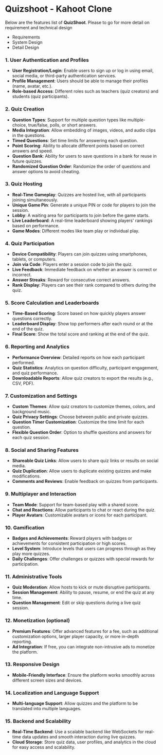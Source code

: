 # Quizshoot - Kahoot Clone

Below are the features list of **QuizShoot**. Please to go for more detail on requirement and technical design
- Requirements
- System Design
- Detail Design

### 1. **User Authentication and Profiles**

-   **User Registration/Login**: Enable users to sign up or log in using email, social media, or third-party authentication services.
-   **Profile Management**: Users should be able to manage their profiles (name, avatar, etc.).
-   **Role-based Access**: Different roles such as teachers (quiz creators) and students (quiz participants).

### 2. **Quiz Creation**

-   **Question Types**: Support for multiple question types like multiple-choice, true/false, polls, or short answers.
-   **Media Integration**: Allow embedding of images, videos, and audio clips in the questions.
-   **Timed Questions**: Set time limits for answering each question.
-   **Point Scoring**: Ability to allocate different points based on correct answers and speed.
-   **Question Bank**: Ability for users to save questions in a bank for reuse in future quizzes.
-   **Randomized Question Order**: Randomize the order of questions and answer options to avoid cheating.

### 3. **Quiz Hosting**

-   **Real-Time Gameplay**: Quizzes are hosted live, with all participants joining simultaneously.
-   **Unique Game Pin**: Generate a unique PIN or code for players to join the session.
-   **Lobby**: A waiting area for participants to join before the game starts.
-   **Live Leaderboard**: A real-time leaderboard showing players' rankings based on performance.
-   **Game Modes**: Different modes like team play or individual play.

### 4. **Quiz Participation**

-   **Device Compatibility**: Players can join quizzes using smartphones, tablets, or computers.
-   **Join via Code**: Players enter a session code to join the quiz.
-   **Live Feedback**: Immediate feedback on whether an answer is correct or incorrect.
-   **Answer Streaks**: Reward for consecutive correct answers.
-   **Rank Display**: Players can see their rank compared to others during the quiz.

### 5. **Score Calculation and Leaderboards**

-   **Time-Based Scoring**: Score based on how quickly players answer questions correctly.
-   **Leaderboard Display**: Show top performers after each round or at the end of the quiz.
-   **Final Score**: Show the total score and ranking at the end of the quiz.

### 6. **Reporting and Analytics**

-   **Performance Overview**: Detailed reports on how each participant performed.
-   **Quiz Statistics**: Analytics on question difficulty, participant engagement, and quiz performance.
-   **Downloadable Reports**: Allow quiz creators to export the results (e.g., CSV, PDF).

### 7. **Customization and Settings**

-   **Custom Themes**: Allow quiz creators to customize themes, colors, and background music.
-   **Quiz Privacy Settings**: Choose between public and private quizzes.
-   **Question Timer Customization**: Customize the time limit for each question.
-   **Flexible Question Order**: Option to shuffle questions and answers for each quiz session.

### 8. **Social and Sharing Features**

-   **Shareable Quiz Links**: Allow users to share quiz links or results on social media.
-   **Quiz Duplication**: Allow users to duplicate existing quizzes and make modifications.
-   **Comments and Reviews**: Enable feedback on quizzes from participants.

### 9. **Multiplayer and Interaction**

-   **Team Mode**: Support for team-based play with a shared score.
-   **Chat and Reactions**: Allow participants to chat or react during the quiz.
-   **Player Avatars**: Customizable avatars or icons for each participant.

### 10. **Gamification**

-   **Badges and Achievements**: Reward players with badges or achievements for consistent participation or high scores.
-   **Level System**: Introduce levels that users can progress through as they play more quizzes.
-   **Daily Challenges**: Offer challenges or quizzes with special rewards for participation.

### 11. **Administrative Tools**

-   **Quiz Moderation**: Allow hosts to kick or mute disruptive participants.
-   **Session Management**: Ability to pause, resume, or end the quiz at any time.
-   **Question Management**: Edit or skip questions during a live quiz session.

### 12. **Monetization (optional)**

-   **Premium Features**: Offer advanced features for a fee, such as additional customization options, larger player capacity, or more in-depth reporting.
-   **Ad Integration**: If free, you can integrate non-intrusive ads to monetize the platform.

### 13. **Responsive Design**

-   **Mobile-Friendly Interface**: Ensure the platform works smoothly across different screen sizes and devices.

### 14. **Localization and Language Support**

-   **Multi-language Support**: Allow quizzes and the platform to be translated into multiple languages.

### 15. **Backend and Scalability**

-   **Real-Time Backend**: Use a scalable backend like WebSockets for real-time data updates and smooth interaction during live quizzes.
-   **Cloud Storage**: Store quiz data, user profiles, and analytics in the cloud for easy access and scalability.
```
